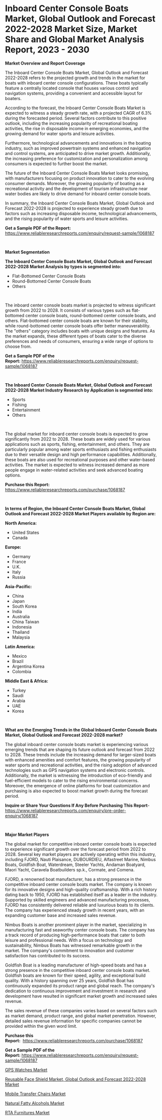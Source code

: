 <p><h1>Inboard Center Console Boats Market, Global Outlook and Forecast 2022-2028 Market Size, Market Share and Global Market Analysis Report, 2023 - 2030</h1></p><p><strong>Market Overview and Report Coverage</strong></p>
<p><p>The Inboard Center Console Boats Market, Global Outlook and Forecast 2022-2028 refers to the projected growth and trends in the market for boats with inboard center console configurations. These boats typically feature a centrally located console that houses various control and navigation systems, providing a convenient and accessible layout for boaters.</p><p>According to the forecast, the Inboard Center Console Boats Market is expected to witness a steady growth rate, with a projected CAGR of 6.3% during the forecasted period. Several factors contribute to this positive outlook, including the increasing popularity of recreational boating activities, the rise in disposable income in emerging economies, and the growing demand for water sports and leisure activities.</p><p>Furthermore, technological advancements and innovations in the boating industry, such as improved powertrain systems and enhanced navigation and control systems, are anticipated to drive market growth. Additionally, the increasing preference for customization and personalization among consumers is expected to further boost the market.</p><p>The future of the Inboard Center Console Boats Market looks promising, with manufacturers focusing on product innovation to cater to the evolving consumer demands. Moreover, the growing popularity of boating as a recreational activity and the development of tourism infrastructure near water bodies are likely to drive demand for inboard center console boats.</p><p>In summary, the Inboard Center Console Boats Market, Global Outlook and Forecast 2022-2028 is projected to experience steady growth due to factors such as increasing disposable income, technological advancements, and the rising popularity of water sports and leisure activities.</p></p>
<p><strong>Get a Sample PDF of the Report:</strong> <a href="https://www.reliableresearchreports.com/enquiry/request-sample/1068187">https://www.reliableresearchreports.com/enquiry/request-sample/1068187</a></p>
<p>&nbsp;</p>
<p><strong>Market Segmentation</strong></p>
<p><strong>The Inboard Center Console Boats Market, Global Outlook and Forecast 2022-2028 Market Analysis by types is segmented into:</strong></p>
<p><ul><li>Flat-Bottomed Center Console Boats</li><li>Round-Bottomed Center Console Boats</li><li>Others</li></ul></p>
<p>&nbsp;</p>
<p><p>The inboard center console boats market is projected to witness significant growth from 2022 to 2028. It consists of various types such as flat-bottomed center console boats, round-bottomed center console boats, and others. Flat-bottomed center console boats are known for their stability, while round-bottomed center console boats offer better maneuverability. The "others" category includes boats with unique designs and features. As the market expands, these different types of boats cater to the diverse preferences and needs of consumers, ensuring a wide range of options to choose from.</p></p>
<p><strong>Get a Sample PDF of the Report:</strong>&nbsp;<a href="https://www.reliableresearchreports.com/enquiry/request-sample/1068187">https://www.reliableresearchreports.com/enquiry/request-sample/1068187</a></p>
<p>&nbsp;</p>
<p><strong>The Inboard Center Console Boats Market, Global Outlook and Forecast 2022-2028 Market Industry Research by Application is segmented into:</strong></p>
<p><ul><li>Sports</li><li>Fishing</li><li>Entertainment</li><li>Others</li></ul></p>
<p>&nbsp;</p>
<p><p>The global market for inboard center console boats is expected to grow significantly from 2022 to 2028. These boats are widely used for various applications such as sports, fishing, entertainment, and others. They are particularly popular among water sports enthusiasts and fishing enthusiasts due to their versatile design and high performance capabilities. Additionally, these boats are also used for recreational purposes and other water-based activities. The market is expected to witness increased demand as more people engage in water-related activities and seek advanced boating options.</p></p>
<p><strong>Purchase this Report:</strong>&nbsp; <a href="https://www.reliableresearchreports.com/purchase/1068187">https://www.reliableresearchreports.com/purchase/1068187</a></p>
<p>&nbsp;</p>
<p><strong>In terms of Region, the Inboard Center Console Boats Market, Global Outlook and Forecast 2022-2028 Market Players available by Region are:</strong></p>
<p>
    <p> <strong> North America: </strong>
        <ul>
            <li>United States</li>
            <li>Canada</li>
        </ul>
        </p> 
    <p> <strong> Europe: </strong>
        <ul>
            <li>Germany</li>
            <li>France</li>
            <li>U.K.</li>
            <li>Italy</li>
            <li>Russia</li>
        </ul>
        </p> 
    <p> <strong> Asia-Pacific: </strong>
        <ul>
            <li>China</li>
            <li>Japan</li>
            <li>South Korea</li>
            <li>India</li>
            <li>Australia</li>
            <li>China Taiwan</li>
            <li>Indonesia</li>
            <li>Thailand</li>
            <li>Malaysia</li>
        </ul>
        </p> 
    <p> <strong> Latin America: </strong>
        <ul>
            <li>Mexico</li>
            <li>Brazil</li>
            <li>Argentina Korea</li>
            <li>Colombia</li>
        </ul>
        </p> 
    <p> <strong> Middle East & Africa: </strong>
        <ul>
            <li>Turkey</li>
            <li>Saudi</li>
            <li>Arabia</li>
            <li>UAE</li>
            <li>Korea</li>
        </ul>
    </p>
    </p>
<p>&nbsp;</p>
<p><strong>What are the Emerging Trends in the Global Inboard Center Console Boats Market, Global Outlook and Forecast 2022-2028 market?</strong></p>
<p><p>The global inboard center console boats market is experiencing various emerging trends that are shaping its future outlook and forecast from 2022 to 2028. These trends include the increasing demand for larger-sized boats with enhanced amenities and comfort features, the growing popularity of water sports and recreational activities, and the rising adoption of advanced technologies such as GPS navigation systems and electronic controls. Additionally, the market is witnessing the introduction of eco-friendly and fuel-efficient models to cater to the rising environmental concerns. Moreover, the emergence of online platforms for boat customization and purchasing is also expected to boost market growth during the forecast period.</p></p>
<p><strong>Inquire or Share Your Questions If Any Before Purchasing This Report</strong>- <a href="https://www.reliableresearchreports.com/enquiry/pre-order-enquiry/1068187">https://www.reliableresearchreports.com/enquiry/pre-order-enquiry/1068187</a></p>
<p>&nbsp;</p>
<p><strong>Major Market Players</strong></p>
<p><p>The global market for competitive inboard center console boats is expected to experience significant growth over the forecast period from 2022 to 2028. Several key market players are actively operating within this industry, including FJORD, Nauti Plaisance, DUBOURDIEU, Alfastreet Marine, Nimbus Boats, Goldfish Boat, Waterdream, Steeler Yachts, Andaman Boatyard, Maori Yacht, Caravela Boatbuilders sp.k., Cormate, and Comena.</p><p>FJORD, a renowned boat manufacturer, has a strong presence in the competitive inboard center console boats market. The company is known for its innovative designs and high-quality craftsmanship. With a rich history dating back to 1950, FJORD has established itself as a leader in the industry. Supported by skilled engineers and advanced manufacturing processes, FJORD has consistently delivered reliable and luxurious boats to its clients. The company has experienced steady growth in recent years, with an expanding customer base and increased sales revenue.</p><p>Nimbus Boats is another prominent player in the market, specializing in manufacturing fast and seaworthy center console boats. The company has a track record of producing high-performance boats that cater to both leisure and professional needs. With a focus on technology and sustainability, Nimbus Boats has witnessed remarkable growth in the market. The company's commitment to innovation and customer satisfaction has contributed to its success.</p><p>Goldfish Boat is a leading manufacturer of high-speed boats and has a strong presence in the competitive inboard center console boats market. Goldfish boats are known for their speed, agility, and exceptional build quality. With a history spanning over 25 years, Goldfish Boat has continuously expanded its product range and global reach. The company's dedication to continuous improvement and investment in research and development have resulted in significant market growth and increased sales revenue.</p><p>The sales revenue of these companies varies based on several factors such as market demand, product range, and global market penetration. However, detailed sales revenue information for specific companies cannot be provided within the given word limit.</p></p>
<p><strong>Purchase this Report:</strong>&nbsp;&nbsp;<a href="https://www.reliableresearchreports.com/purchase/1068187">https://www.reliableresearchreports.com/purchase/1068187</a></p>
<p></p>
<p><strong>Get a Sample PDF of the Report:</strong>&nbsp;<a href="https://www.reliableresearchreports.com/enquiry/request-sample/1068187">https://www.reliableresearchreports.com/enquiry/request-sample/1068187</a></p>
<p><p><a href="https://medium.com/@hesterorn1944/gps-watches-market-size-growth-forecast-2023-2030-8162871185b6">GPS Watches Market</a></p><p><a href="https://github.com/BryceTownsendr/Market-Research-Report-List-1/blob/main/reusable-face-shield-market-global-outlook-and-forecast-2022-2028-market.md">Reusable Face Shield Market, Global Outlook and Forecast 2022-2028 Market</a></p><p><a href="https://www.reportprime.com/mobile-transfer-chairs-r8995">Mobile Transfer Chairs Market</a></p><p><a href="https://www.linkedin.com/pulse/natural-fatty-alcohols-market-size-share-amp-trends-analysis-ug0ge/">Natural Fatty Alcohols Market</a></p><p><a href="https://www.linkedin.com/pulse/decoding-rta-furnitures-market-deep-dive-latest-trends-nryke/">RTA Furnitures Market</a></p></p>